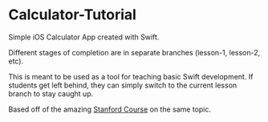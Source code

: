 # Calculator-Tutorial
Simple iOS Calculator App created with Swift.

Different stages of completion are in separate branches (lesson-1, lesson-2, etc). 

This is meant to be used as a tool for teaching basic Swift development. If students get left behind, they can simply switch
to the current lesson branch to stay caught up. 

Based off of the amazing [Stanford Course](https://itunes.apple.com/ca/course/developing-ios-8-apps-swift/id961180099) 
on the same topic. 
